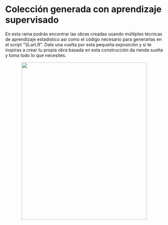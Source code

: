 # Colección generada con aprendizaje supervisado

En esta rama podrás encontrar las obras creadas usando múltiples técnicas de aprendizaje estadístico así como el código necesario para generarlas en el script "SLart.R". Date una vuelta por esta pequeña exposición y si te inspiras a crear tu propia obra basada en esta construcción da rienda suelta y toma todo lo que necesites. 

<p align="center">
  <img width="400" height="500" src="https://media.artsper.com/artwork/751290_1_m.jpg">
</p>

